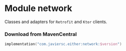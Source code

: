 # Module network

Classes and adapters for `Retrofit` and `Ktor` clients.

### Download from MavenCentral

```kotlin
implementation("com.javiersc.either:network:$version")
```
